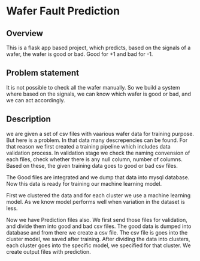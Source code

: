 # Wafer Fault Prediction


## Overview
This is a flask app based project, which predicts, based on the signals of a wafer, the wafer is good or bad.
Good for +1 and bad for -1.

## Problem statement
It is not possible to check all the wafer manually. So we build a system where based on the signals, we can know which wafer is good or bad, and we can act accordingly.

## Description

we are given a set of csv files with vaarious wafer data for training purpose. But here is a problem.
In that data many descrepencies can be found. For that reason we first created a training pipeline which includes data validation process.
In validation stage we check the naming convension of each files, check whether there is any null column, number of columns. Based on these, the given training data goes to good or bad csv files.

The Good files are integrated and we dump that data into mysql database. Now this data is ready for training our machine learning model.

First we clustered the data and for each cluster we use a machine learning model. As we know model performs well when variation in the dataset is less.

Now we have Prediction files also. We first send those files for validation, and divide them into good and bad csv files.
The good data is dumped into database and from there we create a csv file. The csv file is goes into the cluster model, we saved after training. After dividing the data into clusters, each cluster goes into the specific model, we specified for that cluster.
We create output files with prediction.
